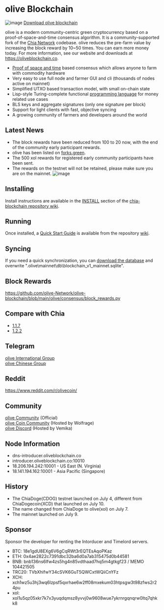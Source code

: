 # olive Blockchain
![image](https://github.com/olive-Network/olive-blockchain/blob/96981368b3949a91b836e8c01dca3b3ba0207d50/olive.jpg)
[Download olive blockchain](https://github.com/olive-Network/olive-blockchain/releases)

olive is a modern community-centric green cryptocurrency based on a proof-of-space-and-time consensus algorithm. It is a community-supported fork of the [Chia Network](https://github.com/Chia-Network/chia-blockchain) codebase. olive reduces the pre-farm value by increasing the block reward by 10~50 times. You can earn more money today. For more information, see our website and downloads at https://oliveblockchain.co.

* [Proof of space and time](https://docs.google.com/document/d/1tmRIb7lgi4QfKkNaxuKOBHRmwbVlGL4f7EsBDr_5xZE/edit) based consensus which allows anyone to farm with commodity hardware
* Very easy to use full node and farmer GUI and cli (thousands of nodes active on mainnet)
* Simplified UTXO based transaction model, with small on-chain state
* Lisp-style Turing-complete functional [programming language](https://chialisp.com/) for money related use cases
* BLS keys and aggregate signatures (only one signature per block)
* Support for light clients with fast, objective syncing
* A growing community of farmers and developers around the world

## Latest News
- The block rewards have been reduced from 100 to 20 now, with the end of the community early participant rewards.
- olive has been listed on [forks.green](https://www.forks.green/).
- The 500 xol rewards for registered early community participants have been sent.
- The rewards on the testnet will not be retained, please make sure you are on the mainnet.
![image](https://github.com/olive-Network/olive-blockchain/blob/79a9291b3d70f2dd03702e1822193f4d6ca16601/make_sure_mainnet.png)

## Installing

Install instructions are available in the
[INSTALL](https://github.com/Chia-Network/chia-blockchain/wiki/INSTALL)
section of the
[chia-blockchain repository wiki](https://github.com/Chia-Network/chia-blockchain/wiki).

## Running

Once installed, a
[Quick Start Guide](https://github.com/Chia-Network/chia-blockchain/wiki/Quick-Start-Guide)
is available from the repository
[wiki](https://github.com/Chia-Network/chia-blockchain/wiki).

## Syncing
If you need a quick synchronization, you can [download the database](https://chiadb.org/) and overwrite ".olive\mainnet\db\blockchain_v1_mainnet.sqlite".

## Block Rewards
https://github.com/olive-Network/olive-blockchain/blob/main/olive/consensus/block_rewards.py

## Compare with Chia
- [1.1.7](https://github.com/olive-Network/olive-blockchain/commit/ebc135046acf159d625bcb854bee613dc9f81182)
- [1.2.2](https://github.com/olive-Network/olive-blockchain/commit/1702a31ffe3e8e55e296d7047e00b08a161210d2)

## Telegram
[olive International Group](https://t.me/green_doge)<br>
[olive Chinese Group](https://t.me/green_dogecoin)

## Reddit
https://www.reddit.com/r/olivecoin/

## Community
[olive Community](https://discord.gg/3vwEfD2kws) (Official)<br>
[olive Coin Community](https://discord.gg/J6D5MBDP5s) (Hosted by Wolfrage)<br>
[olive Discord](https://discord.gg/MysJnHH7wT) (Hosted by Vemika)

## Node Information
- dns-introducer.oliveblockchain.co
- introducer.oliveblockchain.co:10010
- 18.206.194.242:10001 - US East (N. Virginia)
- 18.141.194.162:10001 - Asia Pacific (Singapore)

## History
- The ChiaDoge(CDOG) testnet launched on July 4, different from ChiaDogecoin(XCD) that launched on July 10.
- The name changed from ChiaDoge to olive(xol) on July 7.
- The mainnet launched on July 9.

## Sponsor 
Sponsor the developer for renting the Intorducer and Timelord servers.
- BTC: 18e1gdU8EXg6V6gCqRWt3rEQTEsAqoPKaz
- ETH: 0x4ae2822c7391dbc32ba6d0a7ab315475d0b44581
- BNB: bnb136ns6lfw4zs5hg4n85vdthaad7hq5m4gtkgf23 / MEMO 104421505
- TRC20: TVbXhifwY34cSVK6GuT5QWCxtWQiiCnYFz
- XCH: xch1wz5u3hj3wq6lzpsf5qxrhae6w2ff08mxekum03htpsgw3t98zfws2r24pu
- xol: xol1u5qz05xkr7k7x3yuqdqmsz8yvvj0w9608wue7ykrnrgqnqrw0ltq7qhkk8
